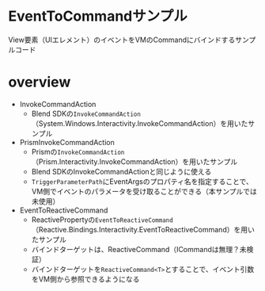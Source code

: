 # EventToCommandサンプル

View要素（UIエレメント）のイベントをVMのCommandにバインドするサンプルコード

# overview

- InvokeCommandAction
    - Blend SDKの`InvokeCommandAction`（System.Windows.Interactivity.InvokeCommandAction）を用いたサンプル
- PrismInvokeCommandAction
    - Prismの`InvokeCommandAction`（Prism.Interactivity.InvokeCommandAction）を用いたサンプル
    - Blend SDKのInvokeCommandActionと同じように使える
    - `TriggerParameterPath`にEventArgsのプロパティ名を指定することで、VM側でイベントのパラメータを受け取ることができる（本サンプルでは未使用）
- EventToReactiveCommand
    - ReactivePropertyの`EventToReactiveCommand`（Reactive.Bindings.Interactivity.EventToReactiveCommand）を用いたサンプル
    - バインドターゲットは、ReactiveCommand（ICommandは無理？未検証）
    - バインドターゲットを`ReactiveCommand<T>`とすることで、イベント引数をVM側から参照できるようになる
